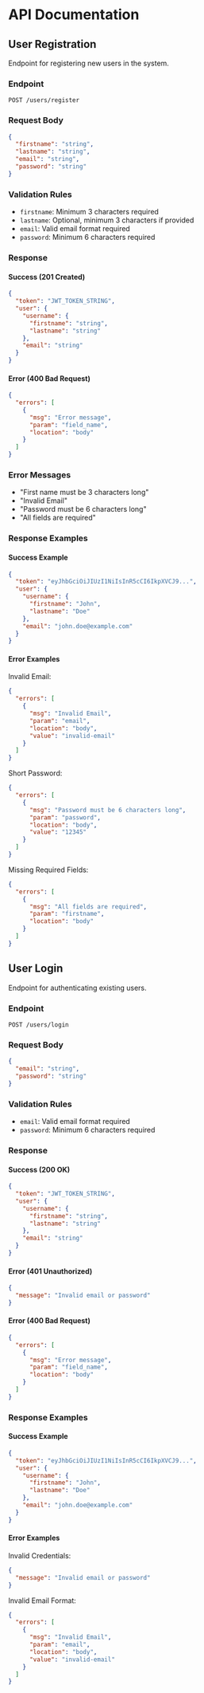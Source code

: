 # API Documentation

## User Registration

Endpoint for registering new users in the system.

### Endpoint

```
POST /users/register
```

### Request Body

```json
{
  "firstname": "string",
  "lastname": "string",
  "email": "string",
  "password": "string"
}
```

### Validation Rules

- `firstname`: Minimum 3 characters required
- `lastname`: Optional, minimum 3 characters if provided
- `email`: Valid email format required
- `password`: Minimum 6 characters required

### Response

#### Success (201 Created)

```json
{
  "token": "JWT_TOKEN_STRING",
  "user": {
    "username": {
      "firstname": "string",
      "lastname": "string"
    },
    "email": "string"
  }
}
```

#### Error (400 Bad Request)

```json
{
  "errors": [
    {
      "msg": "Error message",
      "param": "field_name",
      "location": "body"
    }
  ]
}
```

### Error Messages

- "First name must be 3 characters long"
- "Invalid Email"
- "Password must be 6 characters long"
- "All fields are required"

### Response Examples

#### Success Example
```json
{
  "token": "eyJhbGciOiJIUzI1NiIsInR5cCI6IkpXVCJ9...",
  "user": {
    "username": {
      "firstname": "John",
      "lastname": "Doe"
    },
    "email": "john.doe@example.com"
  }
}
```

#### Error Examples

Invalid Email:
```json
{
  "errors": [
    {
      "msg": "Invalid Email",
      "param": "email",
      "location": "body",
      "value": "invalid-email"
    }
  ]
}
```

Short Password:
```json
{
  "errors": [
    {
      "msg": "Password must be 6 characters long",
      "param": "password",
      "location": "body",
      "value": "12345"
    }
  ]
}
```

Missing Required Fields:
```json
{
  "errors": [
    {
      "msg": "All fields are required",
      "param": "firstname",
      "location": "body"
    }
  ]
}
```

## User Login

Endpoint for authenticating existing users.

### Endpoint

```
POST /users/login
```

### Request Body

```json
{
  "email": "string",
  "password": "string"
}
```

### Validation Rules

- `email`: Valid email format required
- `password`: Minimum 6 characters required

### Response

#### Success (200 OK)

```json
{
  "token": "JWT_TOKEN_STRING",
  "user": {
    "username": {
      "firstname": "string",
      "lastname": "string"
    },
    "email": "string"
  }
}
```

#### Error (401 Unauthorized)

```json
{
  "message": "Invalid email or password"
}
```

#### Error (400 Bad Request)

```json
{
  "errors": [
    {
      "msg": "Error message",
      "param": "field_name",
      "location": "body"
    }
  ]
}
```

### Response Examples

#### Success Example
```json
{
  "token": "eyJhbGciOiJIUzI1NiIsInR5cCI6IkpXVCJ9...",
  "user": {
    "username": {
      "firstname": "John",
      "lastname": "Doe"
    },
    "email": "john.doe@example.com"
  }
}
```

#### Error Examples

Invalid Credentials:
```json
{
  "message": "Invalid email or password"
}
```

Invalid Email Format:
```json
{
  "errors": [
    {
      "msg": "Invalid Email",
      "param": "email",
      "location": "body",
      "value": "invalid-email"
    }
  ]
}
```
